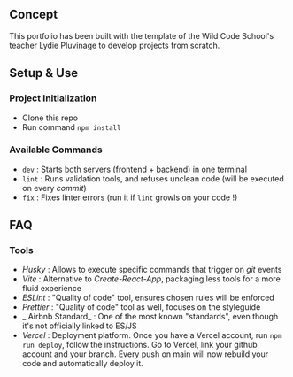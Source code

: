 ## Concept

This portfolio has been built with the template of the Wild Code School's teacher Lydie Pluvinage to develop projects from scratch.

## Setup & Use

### Project Initialization

- Clone this repo
- Run command `npm install`

### Available Commands

- `dev` : Starts both servers (frontend + backend) in one terminal
- `lint` : Runs validation tools, and refuses unclean code (will be executed on every _commit_)
- `fix` : Fixes linter errors (run it if `lint` growls on your code !)

## FAQ

### Tools

- _Husky_ : Allows to execute specific commands that trigger on _git_ events
- _Vite_ : Alternative to _Create-React-App_, packaging less tools for a more fluid experience
- _ESLint_ : "Quality of code" tool, ensures chosen rules will be enforced
- _Prettier_ : "Quality of code" tool as well, focuses on the styleguide
- _ Airbnb Standard_ : One of the most known "standards", even though it's not officially linked to ES/JS
- _Vercel_ : Deployment platform. Once you have a Vercel account, run `npm run deploy`, follow the instructions. Go to Vercel, link your github account and your branch. Every push on main will now rebuild your code and automatically deploy it.
